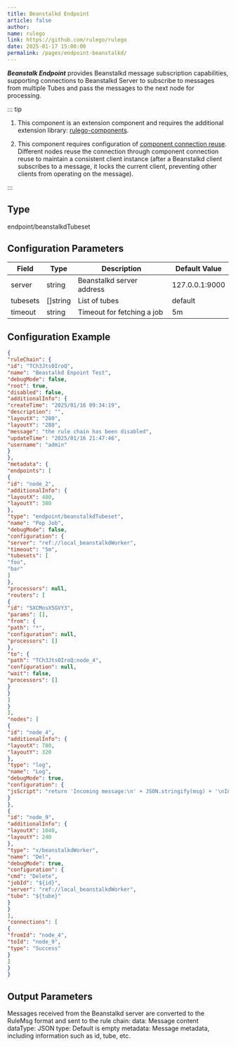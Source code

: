 ```yaml
---
title: Beanstalkd Endpoint
article: false
author:
name: rulego
link: https://github.com/rulego/rulego
date: 2025-01-17 15:00:00
permalink: /pages/endpoint-beanstalkd/
---
```


***Beanstalk Endpoint*** <Badge text="v0.29.0+"/> provides Beanstalkd message subscription capabilities, supporting connections to Beanstalkd Server to subscribe to messages from multiple Tubes and pass the messages to the next node for processing.

::: tip 
1. This component is an extension component and requires the additional extension library: [rulego-components](https://github.com/rulego/rulego-components).

2. This component requires configuration of [component connection reuse](https://rulego.cc/pages/baa05d/#%E4%BD%BF%E7%94%A8%E5%85%B1%E4%BA%AB%E8%B5%84%E6%BA%90%E8%8A%82%E7%82%B9). Different nodes reuse the connection through component connection reuse to maintain a consistent client instance (after a Beanstalkd client subscribes to a message, it locks the current client, preventing other clients from operating on the message).

:::


## Type

endpoint/beanstalkdTubeset

## Configuration Parameters

| Field            | Type                | Description              | Default Value             |
|---------------|-------------------|-----------------|-----------------|
| server        | string            | Beanstalkd server address       | 127.0.0.1:9000  |
| tubesets       |[]string            | List of tubes        | default|
| timeout        | string            | Timeout for fetching a job        | 5m      |


## Configuration Example

```json
{
"ruleChain": {
"id": "TCh3Jts0IroQ",
"name": "Beastalkd Enpoint Test",
"debugMode": false,
"root": true,
"disabled": false,
"additionalInfo": {
"createTime": "2025/01/16 09:34:19",
"description": "",
"layoutX": "280",
"layoutY": "280",
"message": "the rule chain has been disabled",
"updateTime": "2025/01/16 21:47:46",
"username": "admin"
}
},
"metadata": {
"endpoints": [
{
"id": "node_2",
"additionalInfo": {
"layoutX": 480,
"layoutY": 380
},
"type": "endpoint/beanstalkdTubeset",
"name": "Pop Job",
"debugMode": false,
"configuration": {
"server": "ref://local_beanstalkdWorker",
"timeout": "5m",
"tubesets": [
"foo",
"bar"
]
},
"processors": null,
"routers": [
{
"id": "5XCMosX5GVY3",
"params": [],
"from": {
"path": "*",
"configuration": null,
"processors": []
},
"to": {
"path": "TCh3Jts0IroQ:node_4",
"configuration": null,
"wait": false,
"processors": []
}
}
]
}
],
"nodes": [
{
"id": "node_4",
"additionalInfo": {
"layoutX": 780,
"layoutY": 320
},
"type": "log",
"name": "Log",
"debugMode": true,
"configuration": {
"jsScript": "return 'Incoming message:\n' + JSON.stringify(msg) + '\nIncoming metadata:\n' + JSON.stringify(metadata);"
}
},
{
"id": "node_9",
"additionalInfo": {
"layoutX": 1040,
"layoutY": 240
},
"type": "x/beanstalkdWorker",
"name": "Del",
"debugMode": true,
"configuration": {
"cmd": "Delete",
"jobId": "${id}",
"server": "ref://local_beanstalkdWorker",
"tube": "${tube}"
}
}
],
"connections": [
{
"fromId": "node_4",
"toId": "node_9",
"type": "Success"
}
]
}
}
```

## Output Parameters
Messages received from the Beanstalkd server are converted to the RuleMsg format and sent to the rule chain:
data: Message content
dataType: JSON
type: Default is empty
metadata: Message metadata, including information such as id, tube, etc.
